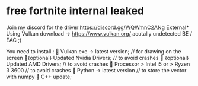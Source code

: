 # free fortnite internal leaked

Join my discord for the driver https://discord.gg/WQWmnC2ANg External* Using Vulkan download -> https://www.vulkan.org/ acutally undetected BE / EAC ;)

You need to install :
🔗 Vulkan.exe -> latest version; // for drawing on the screen
🔗{optional} Updated Nvidia Drivers; // to avoid crashes
🔗 {optional} Updated AMD Drivers; // to avoid crashes
🔗 Processor > Intel i5 or > Ryzen 3 3600 // to avoid crashes
🔗 Python -> latest version // to store the vector with numpy
🔗 C++ update;
